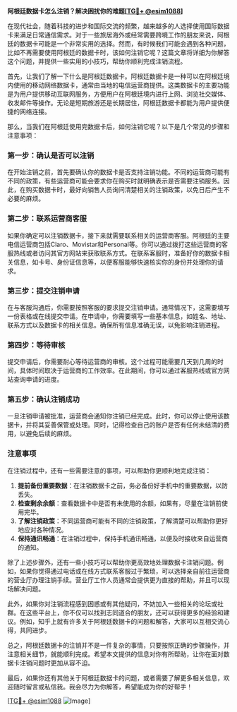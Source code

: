 **阿根廷数据卡怎么注销？解决困扰你的难题[[TG💪+ @esim1088](https://t.me/s/esim1088)]**

在现代社会，随着科技的进步和国际交流的频繁，越来越多的人选择使用国际数据卡来满足日常通信需求。对于一些旅居海外或经常需要跨境工作的朋友来说，阿根廷的数据卡可能是一个非常实用的选择。然而，有时候我们可能会遇到各种问题，比如不再需要使用阿根廷的数据卡时，该如何注销它呢？这篇文章将详细为你解答这个问题，并提供一些实用的小技巧，帮助你顺利完成注销流程。

首先，让我们了解一下什么是阿根廷数据卡。阿根廷数据卡是一种可以在阿根廷境内使用的移动网络数据卡，通常由当地的电信运营商提供。这类数据卡的主要功能是为用户提供移动互联网服务，方便用户在阿根廷境内进行上网、浏览社交媒体、收发邮件等操作。无论是短期旅游还是长期居住，阿根廷数据卡都能为用户提供便捷的网络连接。

那么，当我们在阿根廷使用完数据卡后，如何注销它呢？以下是几个常见的步骤和注意事项：

### **第一步：确认是否可以注销**
在开始注销之前，首先要确认你的数据卡是否支持注销功能。不同的运营商可能有不同的政策，有些运营商可能会要求你在购买时就明确表示是否需要注销服务。因此，在购买数据卡时，最好向销售人员询问清楚相关的注销政策，以免日后产生不必要的麻烦。

### **第二步：联系运营商客服**
如果你确定可以注销数据卡，接下来就需要联系相关的运营商客服。阿根廷的主要电信运营商包括Claro、Movistar和Personal等。你可以通过拨打这些运营商的客服热线或者访问其官方网站来获取联系方式。在联系客服时，准备好你的数据卡相关信息，如卡号、身份证信息等，以便客服能够快速核实你的身份并处理你的请求。

### **第三步：提交注销申请**
在与客服沟通后，你需要按照客服的要求提交注销申请。通常情况下，这需要填写一份表格或在线提交申请。在申请中，你需要填写一些基本信息，如姓名、地址、联系方式以及数据卡的相关信息。确保所有信息准确无误，以免影响注销进程。

### **第四步：等待审核**
提交申请后，你需要耐心等待运营商的审核。这个过程可能需要几天到几周的时间，具体时间取决于运营商的工作效率。在此期间，你可以通过客服热线或官方网站查询申请的进度。

### **第五步：确认注销成功**
一旦注销申请被批准，运营商会通知你注销已经完成。此时，你可以停止使用该数据卡，并将其妥善保管或处理。同时，记得检查自己的账户是否有任何未结清的费用，以避免后续的麻烦。

### **注意事项**
在注销过程中，还有一些需要注意的事项，可以帮助你更顺利地完成注销：

1. **提前备份重要数据**：在注销数据卡之前，务必备份好手机中的重要数据，以防丢失。
2. **检查剩余余额**：查看数据卡中是否有未使用的余额，如果有，尽量在注销前使用完毕。
3. **了解注销政策**：不同运营商可能有不同的注销政策，了解清楚可以帮助你更好地应对各种情况。
4. **保持通讯畅通**：在注销过程中，保持手机通讯畅通，以便及时接收来自运营商的通知。

除了上述步骤外，还有一些小技巧可以帮助你更高效地处理数据卡注销问题。例如，如果你觉得通过电话或在线方式联系客服过于繁琐，可以选择亲自前往运营商的营业厅办理注销手续。营业厅工作人员通常会提供更为直接的帮助，并且可以现场解决问题。

此外，如果你对注销流程感到困惑或有其他疑问，不妨加入一些相关的论坛或社群。在这些平台上，你不仅可以找到志同道合的朋友，还可以获得更多的经验和建议。例如，知乎上就有许多关于阿根廷数据卡的问题和解答，大家可以互相交流心得，共同进步。

总之，阿根廷数据卡的注销并不是一件复杂的事情，只要按照正确的步骤操作，并注意相关细节，就能顺利完成。希望本文提供的信息对你有所帮助，让你在面对数据卡注销问题时更加从容不迫。

最后，如果你还有其他关于阿根廷数据卡的问题，或者需要了解更多相关信息，欢迎随时留言或私信我。我会尽力为你解答，希望能成为你的好帮手！

[[TG💪+ @esim1088](https://t.me/s/esim1088) ![Image](https://i.postimg.cc/4NQfJmqS/Snipaste-2025-05-13-00-14-12.png)]